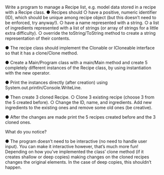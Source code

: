 Write a program to manage a Recipe list, e.g. model data stored in a recipe with a
Recipe class.
● Recipes should
  ○ have a positive, numeric identifier (ID), which should be unique among recipe
  object (but this doesn’t need to be enforced, try anyway!).
  ○ have a name represented with a string.
  ○ a list of ingredients represented with a list of strings (or array of strings for a little
  extra difficulty).
  ○ override the toString/ToString method to create a string representation of their
  contents.

● The recipe class should implement the Clonable or ICloneable interface so that it has a
clone/Clone method.

● Create a Main/Program class with a main/Main method and create 5 completely different
instances of the Recipe class, by using instantiation with the new operator.

● Print the instances directly (after creation) using System.out.println/Console.WriteLine.

● Then create 3 cloned Recipe.
  ○ Clone 3 existing recipe (choose 3 from the 5 created before).
  ○ Change the ID, name, and ingredients. Add new ingredients to the existing ones
and remove some old ones (be creative).

● After the changes are made print the 5 recipes created before and the 3 cloned ones.

What do you notice?

● The program doesn’t need to be interactive (no need to handle user input). You can
make it interactive however, that’s much more fun!
Depending on how you’ve implemented the class’ clone method (if it creates shallow or deep
copies) making changes on the cloned recipes changes the original elements. In the case of
deep copies, this shouldn’t happen.
